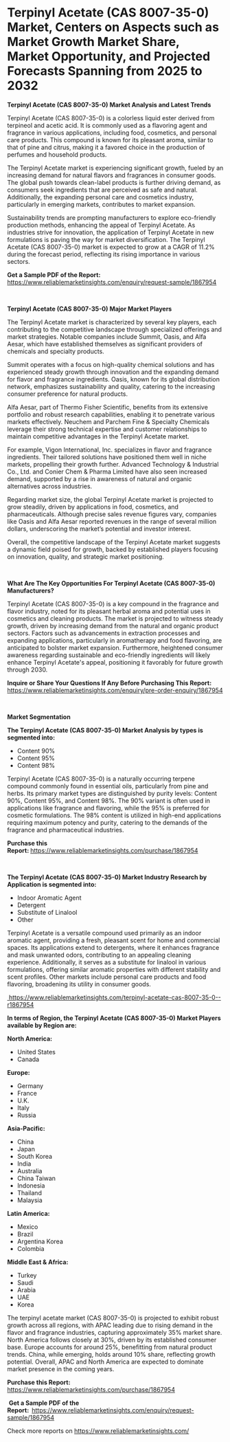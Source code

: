<p><h1>Terpinyl Acetate (CAS 8007-35-0) Market, Centers on Aspects such as Market Growth Market Share, Market Opportunity, and Projected Forecasts Spanning from 2025 to 2032</h1></p><p><strong>Terpinyl Acetate (CAS 8007-35-0) Market Analysis and Latest Trends</strong></p>
<p><p>Terpinyl Acetate (CAS 8007-35-0) is a colorless liquid ester derived from terpineol and acetic acid. It is commonly used as a flavoring agent and fragrance in various applications, including food, cosmetics, and personal care products. This compound is known for its pleasant aroma, similar to that of pine and citrus, making it a favored choice in the production of perfumes and household products.</p><p>The Terpinyl Acetate market is experiencing significant growth, fueled by an increasing demand for natural flavors and fragrances in consumer goods. The global push towards clean-label products is further driving demand, as consumers seek ingredients that are perceived as safe and natural. Additionally, the expanding personal care and cosmetics industry, particularly in emerging markets, contributes to market expansion. </p><p>Sustainability trends are prompting manufacturers to explore eco-friendly production methods, enhancing the appeal of Terpinyl Acetate. As industries strive for innovation, the application of Terpinyl Acetate in new formulations is paving the way for market diversification. The Terpinyl Acetate (CAS 8007-35-0) market is expected to grow at a CAGR of 11.2% during the forecast period, reflecting its rising importance in various sectors.</p></p>
<p><strong>Get a Sample PDF of the Report:&nbsp;</strong> <a href="https://www.reliablemarketinsights.com/enquiry/request-sample/1867954?utm_campaign=2095&utm_medium=2&utm_source=Github&utm_content=ia&utm_term=04022025&utm_id=terpinyl-acetate-cas-8007-35-0">https://www.reliablemarketinsights.com/enquiry/request-sample/1867954</a></p>
<p>&nbsp;</p>
<p><strong>Terpinyl Acetate (CAS 8007-35-0) Major Market Players</strong></p>
<p><p>The Terpinyl Acetate market is characterized by several key players, each contributing to the competitive landscape through specialized offerings and market strategies. Notable companies include Summit, Oasis, and Alfa Aesar, which have established themselves as significant providers of chemicals and specialty products. </p><p>Summit operates with a focus on high-quality chemical solutions and has experienced steady growth through innovation and the expanding demand for flavor and fragrance ingredients. Oasis, known for its global distribution network, emphasizes sustainability and quality, catering to the increasing consumer preference for natural products. </p><p>Alfa Aesar, part of Thermo Fisher Scientific, benefits from its extensive portfolio and robust research capabilities, enabling it to penetrate various markets effectively. Neuchem and Parchem Fine & Specialty Chemicals leverage their strong technical expertise and customer relationships to maintain competitive advantages in the Terpinyl Acetate market. </p><p>For example, Vigon International, Inc. specializes in flavor and fragrance ingredients. Their tailored solutions have positioned them well in niche markets, propelling their growth further. Advanced Technology & Industrial Co., Ltd. and Conier Chem & Pharma Limited have also seen increased demand, supported by a rise in awareness of natural and organic alternatives across industries.</p><p>Regarding market size, the global Terpinyl Acetate market is projected to grow steadily, driven by applications in food, cosmetics, and pharmaceuticals. Although precise sales revenue figures vary, companies like Oasis and Alfa Aesar reported revenues in the range of several million dollars, underscoring the market’s potential and investor interest.</p><p>Overall, the competitive landscape of the Terpinyl Acetate market suggests a dynamic field poised for growth, backed by established players focusing on innovation, quality, and strategic market positioning.</p></p>
<p>&nbsp;</p>
<p><strong>What Are The Key Opportunities For Terpinyl Acetate (CAS 8007-35-0) Manufacturers?</strong></p>
<p><p>Terpinyl Acetate (CAS 8007-35-0) is a key compound in the fragrance and flavor industry, noted for its pleasant herbal aroma and potential uses in cosmetics and cleaning products. The market is projected to witness steady growth, driven by increasing demand from the natural and organic product sectors. Factors such as advancements in extraction processes and expanding applications, particularly in aromatherapy and food flavoring, are anticipated to bolster market expansion. Furthermore, heightened consumer awareness regarding sustainable and eco-friendly ingredients will likely enhance Terpinyl Acetate's appeal, positioning it favorably for future growth through 2030.</p></p>
<p><strong>Inquire or Share Your Questions If Any Before Purchasing This Report:</strong> <a href="https://www.reliablemarketinsights.com/enquiry/pre-order-enquiry/1867954?utm_campaign=2095&utm_medium=2&utm_source=Github&utm_content=ia&utm_term=04022025&utm_id=terpinyl-acetate-cas-8007-35-0">https://www.reliablemarketinsights.com/enquiry/pre-order-enquiry/1867954</a></p>
<p>&nbsp;</p>
<p><strong>Market Segmentation</strong></p>
<p><strong>The Terpinyl Acetate (CAS 8007-35-0) Market Analysis by types is segmented into:</strong></p>
<p><ul><li>Content 90%</li><li>Content 95%</li><li>Content 98%</li></ul></p>
<p><p>Terpinyl Acetate (CAS 8007-35-0) is a naturally occurring terpene compound commonly found in essential oils, particularly from pine and herbs. Its primary market types are distinguished by purity levels: Content 90%, Content 95%, and Content 98%. The 90% variant is often used in applications like fragrance and flavoring, while the 95% is preferred for cosmetic formulations. The 98% content is utilized in high-end applications requiring maximum potency and purity, catering to the demands of the fragrance and pharmaceutical industries.</p></p>
<p><strong>Purchase this Report:&nbsp;</strong><a href="https://www.reliablemarketinsights.com/purchase/1867954?utm_campaign=2095&utm_medium=2&utm_source=Github&utm_content=ia&utm_term=04022025&utm_id=terpinyl-acetate-cas-8007-35-0">https://www.reliablemarketinsights.com/purchase/1867954</a></p>
<p>&nbsp;</p>
<p><strong>The Terpinyl Acetate (CAS 8007-35-0) Market Industry Research by Application is segmented into:</strong></p>
<p><ul><li>Indoor Aromatic Agent</li><li>Detergent</li><li>Substitute of Linalool</li><li>Other</li></ul></p>
<p><p>Terpinyl Acetate is a versatile compound used primarily as an indoor aromatic agent, providing a fresh, pleasant scent for home and commercial spaces. Its applications extend to detergents, where it enhances fragrance and mask unwanted odors, contributing to an appealing cleaning experience. Additionally, it serves as a substitute for linalool in various formulations, offering similar aromatic properties with different stability and scent profiles. Other markets include personal care products and food flavoring, broadening its utility in consumer goods.</p></p>
<p><a href="https://www.reliablemarketinsights.com/terpinyl-acetate-cas-8007-35-0--r1867954?utm_campaign=2095&utm_medium=2&utm_source=Github&utm_content=ia&utm_term=04022025&utm_id=terpinyl-acetate-cas-8007-35-0">&nbsp;https://www.reliablemarketinsights.com/terpinyl-acetate-cas-8007-35-0--r1867954</a></p>
<p><strong>In terms of Region, the Terpinyl Acetate (CAS 8007-35-0) Market Players available by Region are:</strong></p>
<p>
    <p> <strong> North America: </strong>
        <ul>
            <li>United States</li>
            <li>Canada</li>
        </ul>
        </p> 
    <p> <strong> Europe: </strong>
        <ul>
            <li>Germany</li>
            <li>France</li>
            <li>U.K.</li>
            <li>Italy</li>
            <li>Russia</li>
        </ul>
        </p> 
    <p> <strong> Asia-Pacific: </strong>
        <ul>
            <li>China</li>
            <li>Japan</li>
            <li>South Korea</li>
            <li>India</li>
            <li>Australia</li>
            <li>China Taiwan</li>
            <li>Indonesia</li>
            <li>Thailand</li>
            <li>Malaysia</li>
        </ul>
        </p> 
    <p> <strong> Latin America: </strong>
        <ul>
            <li>Mexico</li>
            <li>Brazil</li>
            <li>Argentina Korea</li>
            <li>Colombia</li>
        </ul>
        </p> 
    <p> <strong> Middle East & Africa: </strong>
        <ul>
            <li>Turkey</li>
            <li>Saudi</li>
            <li>Arabia</li>
            <li>UAE</li>
            <li>Korea</li>
        </ul>
    </p>
    </p>
<p><p>The terpinyl acetate market (CAS 8007-35-0) is projected to exhibit robust growth across all regions, with APAC leading due to rising demand in the flavor and fragrance industries, capturing approximately 35% market share. North America follows closely at 30%, driven by its established consumer base. Europe accounts for around 25%, benefitting from natural product trends. China, while emerging, holds around 10% share, reflecting growth potential. Overall, APAC and North America are expected to dominate market presence in the coming years.</p></p>
<p><strong>Purchase this Report: </strong><a href="https://www.reliablemarketinsights.com/purchase/1867954?utm_campaign=2095&utm_medium=2&utm_source=Github&utm_content=ia&utm_term=04022025&utm_id=terpinyl-acetate-cas-8007-35-0">https://www.reliablemarketinsights.com/purchase/1867954</a></p>
<p>&nbsp;<strong>Get a Sample PDF of the Report:&nbsp;&nbsp;</strong><a href="https://www.reliablemarketinsights.com/enquiry/request-sample/1867954?utm_campaign=2095&utm_medium=2&utm_source=Github&utm_content=ia&utm_term=04022025&utm_id=terpinyl-acetate-cas-8007-35-0">https://www.reliablemarketinsights.com/enquiry/request-sample/1867954</a></p>
<p><strong></strong></p>
<p>Check more reports on <a href="https://www.reliablemarketinsights.com/?utm_campaign=2095&utm_medium=2&utm_source=Github&utm_content=ia&utm_term=04022025&utm_id=terpinyl-acetate-cas-8007-35-0">https://www.reliablemarketinsights.com/</a></p>